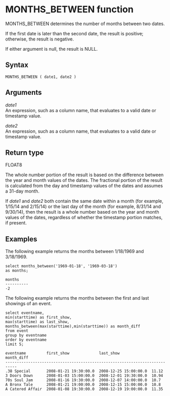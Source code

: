 # MONTHS\_BETWEEN function<a name="r_MONTHS_BETWEEN_function"></a>

MONTHS\_BETWEEN determines the number of months between two dates\.

If the first date is later than the second date, the result is positive; otherwise, the result is negative\.

If either argument is null, the result is NULL\.

## Syntax<a name="r_MONTHS_BETWEEN_function-synopsis"></a>

```
MONTHS_BETWEEN ( date1, date2 )
```

## Arguments<a name="r_MONTHS_BETWEEN_function-arguments"></a>

 *date1*   
An expression, such as a column name, that evaluates to a valid date or timestamp value\.

 *date2*   
An expression, such as a column name, that evaluates to a valid date or timestamp value\.

## Return type<a name="r_MONTHS_BETWEEN_function-return-type"></a>

FLOAT8

The whole number portion of the result is based on the difference between the year and month values of the dates\. The fractional portion of the result is calculated from the day and timestamp values of the dates and assumes a 31\-day month\.

If *date1* and *date2* both contain the same date within a month \(for example, 1/15/14 and 2/15/14\) or the last day of the month \(for example, 8/31/14 and 9/30/14\), then the result is a whole number based on the year and month values of the dates, regardless of whether the timestamp portion matches, if present\.

## Examples<a name="r_MONTHS_BETWEEN_function-examples"></a>

The following example returns the months between 1/18/1969 and 3/18/1969\. 

```
select months_between('1969-01-18', '1969-03-18')
as months; 

months
----------
-2
```

 The following example returns the months between the first and last showings of an event\. 

```
select eventname, 
min(starttime) as first_show,
max(starttime) as last_show,
months_between(max(starttime),min(starttime)) as month_diff
from event 
group by eventname
order by eventname
limit 5;

eventname         first_show             last_show              month_diff
---------------------------------------------------------------------------
.38 Special       2008-01-21 19:30:00.0  2008-12-25 15:00:00.0  11.12
3 Doors Down      2008-01-03 15:00:00.0  2008-12-01 19:30:00.0  10.94
70s Soul Jam      2008-01-16 19:30:00.0  2008-12-07 14:00:00.0  10.7
A Bronx Tale      2008-01-21 19:00:00.0  2008-12-15 15:00:00.0  10.8
A Catered Affair  2008-01-08 19:30:00.0  2008-12-19 19:00:00.0  11.35
```